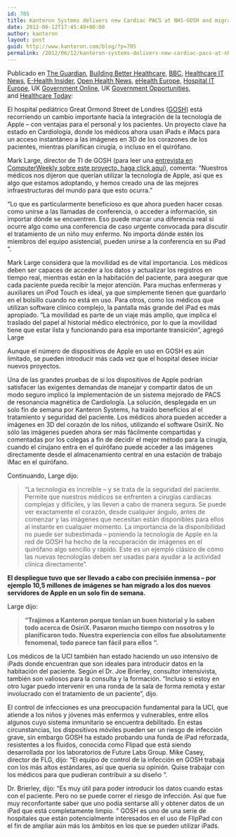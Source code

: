 ```yaml
---
id: 705
title: Kanteron Systems delivers new Cardiac PACS at NHS-GOSH and migrates more than 10 million images in a weekend
date: 2012-06-12T17:45:49+00:00
author: kanteron
layout: post
guid: http://www.kanteron.com/blog/?p=705
permalink: /2012/06/12/kanteron-systems-delivers-new-cardiac-pacs-at-nhs-gosh-and-migrates-more-than-10-million-images-in-a-weekend/
---
```

Publicado en <a title="http://www.guardian.co.uk/government-computing-network/2012/jun/13/ipads-imacs-great-ormond-street-hospital-trust" href="http://www.guardian.co.uk/government-computing-network/2012/jun/13/ipads-imacs-great-ormond-street-hospital-trust" target="_blank">The Guardian</a>, <a title="http://www.buildingbetterhealthcare.co.uk/news/article_page/Apple_technology_boosts_care_at_Great_Ormond_Street/78680" href="http://www.buildingbetterhealthcare.co.uk/news/article_page/Apple_technology_boosts_care_at_Great_Ormond_Street/78680" target="_blank">Building Better Healthcare</a>, <a title="http://www.bbc.co.uk/iplayer/episode/b01jzn25/Great_Ormond_Street_Series_2_Decisions_for_Life/" href="http://www.bbc.co.uk/iplayer/episode/b01jzn25/Great_Ormond_Street_Series_2_Decisions_for_Life/" target="_blank">BBC</a>, <a title="http://www.healthcareitnews.com/press-release/great-ormond-street-children’s-hospital-brings-apple-technology-fold" href="http://www.healthcareitnews.com/press-release/great-ormond-street-children’s-hospital-brings-apple-technology-fold" target="_blank">Healthcare IT News</a>, <a title="http://www.ehi.co.uk/news/acute-care/7817/great-ormond-street-bites-into-apple" href="http://www.ehi.co.uk/news/acute-care/7817/great-ormond-street-bites-into-apple" target="_blank">E-Health Insider</a>, <a title="http://openhealthnews.com/content/kanteron-systems-helps-london-hospital-migrate-over-10-million-images-weekend" href="http://openhealthnews.com/content/kanteron-systems-helps-london-hospital-migrate-over-10-million-images-weekend" target="_blank">Open Health News</a>, <a title="http://www.ehealthnews.eu/industry/3104-great-ormond-street-childrens-hospital-brings-appler-technology-into-the-fold" href="http://www.ehealthnews.eu/industry/3104-great-ormond-street-childrens-hospital-brings-appler-technology-into-the-fold" target="_blank">eHealth Europe</a>, <a title="http://www.hospitaliteurope.com/article/28830/UK_children%27s_hospital_welcomes_Apple_technology" href="http://www.hospitaliteurope.com/article/28830/UK_children%27s_hospital_welcomes_Apple_technology" target="_blank">Hospital IT Europe</a>, UK <a title="http://www.government-online.net/great-ormond-street-hospital-deploys-ipads-and-imacs/" href="http://www.government-online.net/great-ormond-street-hospital-deploys-ipads-and-imacs/" target="_blank">Government Online</a>, UK <a title="http://www.govopps.co.uk/tablet-devices-rolled-out-at-great-ormond-street-hospital/" href="http://www.govopps.co.uk/tablet-devices-rolled-out-at-great-ormond-street-hospital/" target="_blank">Government Opportunities</a>, and <a title="http://www.healthcare-today.co.uk/news/ipads-deployed-at-great-ormond-street/22107/" href="http://www.healthcare-today.co.uk/news/ipads-deployed-at-great-ormond-street/22107/" target="_blank">Healthcare Today</a>:

El hospital pediátrico Great Ormond Street de Londres (<a title="http://www.gosh.nhs.uk/" href="http://www.gosh.nhs.uk/" target="_blank">GOSH</a>) está recorriendo un cambio importante hacia la integración de la tecnología de Apple &#8211; con ventajas para el personal y los pacientes. Un proyecto clave ha estado en Cardiología, donde los médicos ahora usan iPads e iMacs para un acceso instantáneo a las imágenes en 3D de los corazones de los pacientes, mientras planifican cirugía, o incluso en el quirófano.

Mark Large, director de TI de GOSH (para leer una <a title="http://www.computerweekly.com/news/2240159901/CIO-interview-Mark-Large-Great-ormond-Street-Hospital" href="http://www.computerweekly.com/news/2240159901/CIO-interview-Mark-Large-Great-ormond-Street-Hospital" target="_blank">entrevista en ComputerWeekly sobre este proyecto, haga click aquí</a>), comenta: &#8220;Nuestros médicos nos dijeron que querían utilizar la tecnología de Apple, así que es algo que estamos adoptando, y hemos creado una de las mejores infraestructuras del mundo para que esto ocurra.&#8221;

&#8220;Lo que es particularmente beneficioso es que ahora pueden hacer cosas como unirse a las llamadas de conferencia, o acceder a información, sin importar dónde se encuentren. Eso puede marcar una diferencia real si ocurre algo como una conferencia de caso urgente convocada para discutir el tratamiento de un niño muy enfermo. No importa dónde estén los miembros del equipo asistencial, pueden unirse a la conferencia en su iPad &#8220;.

Mark Large considera que la movilidad es de vital importancia. Los médicos deben ser capaces de acceder a los datos y actualizar los registros en tiempo real, mientras están en la habitación del paciente, para asegurar que cada paciente pueda recibir la mejor atención. Para muchas enfermeras y auxiliares un iPod Touch es ideal, ya que simplemente tienen que guardarlo en el bolsillo cuando no está en uso. Para otros, como los médicos que utilizan software clínico complejo, la pantalla más grande del iPad es más apropiado. &#8220;La movilidad es parte de un viaje más amplio, que implica el traslado del papel al historial médico electrónico, por lo que la movilidad tiene que estar lista y funcionando para esa importante transición&#8221;, agregó Large

Aunque el número de dispositivos de Apple en uso en GOSH es aún limitado, se pueden introducir más cada vez que el hospital desee iniciar nuevos proyectos.

Una de las grandes pruebas de si los dispositivos de Apple podrían satisfacer las exigentes demandas de manejar y compartir datos de un modo seguro implicó la implementación de un sistema mejorado de PACS de resonancia magnética de Cardiología. La solución, desplegada en un solo fin de semana por Kanteron Systems, ha traído beneficios al el tratamiento y seguridad del paciente. Los médicos ahora pueden acceder a imágenes en 3D del corazón de los niños, utilizando el software OsiriX. No sólo las imágenes pueden ahora ser más fácilmente compartidas y comentadas por los colegas a fin de decidir el mejor método para la cirugía, cuando el cirujano entra en el quirófano puede acceder a las imágenes directamente desde el almacenamiento central en una estación de trabajo iMac en el quirófano. 

Continuando, Large dijo:

> &#8220;La tecnología es increíble &#8211; y se trata de la seguridad del paciente. Permite que nuestros médicos se enfrenten a cirugías cardiacas complejas y difíciles, y las lleven a cabo de manera segura. Se puede ver exactamente el corazón, desde cualquier ángulo, antes de comenzar y las imágenes que necesitan están disponibles para ellos al instante en cualquier momento. La importancia de la disponibilidad no puede ser subestimada &#8211; poniendo la tecnología de Apple en la red de GOSH ha hecho de la recuperación de imágenes en el quirófano algo sencillo y rápido. Este es un ejemplo clásico de cómo las nuevas tecnologías deben ser usadas para ayudar a la actividad clínica directamente&#8221;.

**El despliegue tuvo que ser llevado a cabo con precisión inmensa &#8211; por ejemplo 10,5 millones de imágenes se han migrado a los dos nuevos servidores de Apple en un solo fin de semana.**

Large dijo:

> **&#8220;Trajimos a Kanteron porque tenían un buen historial y lo saben todo acerca de OsiriX. Pasaron mucho tiempo con nosotros y lo planificaron todo. Nuestra experiencia con ellos fue absolutamente fenomenal, todo parece tan fácil para ellos &#8220;.**

Los médicos de la UCI también han estado haciendo un uso intensivo de iPads donde encuentran que son ideales para introducir datos en la habitación del paciente. Según el Dr. Joe Brierley, consultor intensivista, también son valiosos para la consulta y la formación. &#8220;Incluso si estoy en otro lugar puedo intervenir en una ronda de la sala de forma remota y estar involucrado con el tratamiento de un paciente&#8221;, dijo. 

El control de infecciones es una preocupación fundamental para la UCI, que atiende a los niños y jóvenes más enfermos y vulnerables, entre ellos algunos cuyo sistema inmunitario se encuentra debilitado. En estas circunstancias, los dispositivos móviles pueden ser un riesgo de infección grave, sin embargo GOSH ha estado probando una funda de iPad reforzada, resistentes a los fluidos, conocida como Flipad que está siendo desarrollada por los laboratorios de Future Labs Group. Mike Casey, director de FLG, dijo: &#8220;El equipo de control de la infección en GOSH trabaja con los más altos estándares, así que quería su opinión. Quise trabajar con los médicos para que pudieran contribuir a su diseño &#8220;.

Dr. Brierley, dijo: &#8220;Es muy útil para poder introducir los datos cuando estas con el paciente. Pero no se puede correr el riesgo de infección. Así que fue muy reconfortante saber que uno podía sentarse allí y obtener datos de un iPad que está completamente limpio. &#8221; GOSH es uno de una serie de hospitales que están potencialmente interesados ​​en el uso de FlipPad con el fin de ampliar aún más los ámbitos en los que se pueden utilizar iPads.